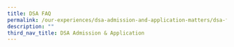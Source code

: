 ```yaml
---
title: DSA FAQ
permalink: /our-experiences/dsa-admission-and-application-matters/dsa-faq/
description: ""
third_nav_title: DSA Admission & Application
---
```

